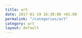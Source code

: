 ```yaml
---
title: art
date: 2017-01-19 16:38:00 +01:00
permalink: "/categories/art"
category: art
layout: default
---
```


